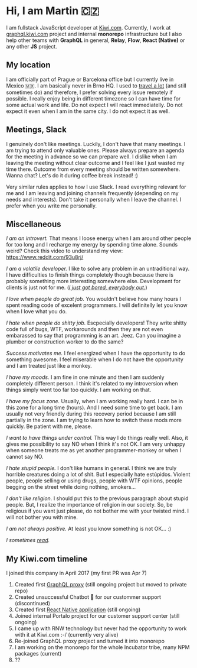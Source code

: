 # Hi, I am Martin 🇨🇿

I am fullstack JavaScript developer at [Kiwi.com](https://www.kiwi.com/en/). Currently, I work at [graphql.kiwi.com](https://graphql.kiwi.com/) project and internal **monorepo** infrastructure but I also help other teams with **GraphQL** in general, **Relay**, **Flow**, **React (Native)** or any other **JS** project.

## My location

I am officially part of Prague or Barcelona office but I currently live in Mexico 🇲🇽. I am basically never in Brno HQ. I used to [travel a lot](https://nomadlist.com/@mrtnzlml) (and still sometimes do) and therefore, I prefer solving every issue remotely if possible. I really enjoy being in different timezone so I can have time for some actual work and life. Do not expect I will react immediatelly. Do not expect it even when I am in the same city. I do not expect it as well.

## Meetings, Slack

I genuinely don't like meetings. Luckily, I don't have that many meetings. I am trying to attend only valuable ones. Please always prepare an agenda for the meeting in advance so we can prepare well. I dislike when I am leaving the meeting without clear outcome and I feel like I just wasted my time there. Outcome from every meeting should be written somewhere. Wanna chat? Let's do it during coffee break instead! :)

Very similar rules applies to how I use Slack. I read everything relevant for me and I am leaving and joining channels frequently (depending on my needs and interests). Don't take it personally when I leave the channel. I prefer when you write me personally.

## Miscellaneous

_I am an introvert._ That means I loose energy when I am around other people for too long and I recharge my energy by spending time alone. Sounds weird? Check this video to understand my view: https://www.reddit.com/93u8rj/

_I am a volatile developer._ I like to solve any problem in an untraditional way. I have difficulties to finish things completely though because there is probably something more interesting somewhere else. Development for clients is just not for me. ([_I just got bored, everybody out._](https://youtu.be/cPEnRb6aaS4))

_I love when people do great job._ You wouldn't believe how many hours I spent reading code of excelent programmers. I will definitelly let you know when I love what you do.

_I hate when people do shitty job._ Escpecially developers! They write shitty code full of bugs, WTF, workarounds and then they are not even embarassed to say that programming is an art. Jeez. Can you imagine a plumber or construction worker to do the same?

_Success motivates me._ I feel energized when I have the opportunity to do something awesome. I feel miserable when I do not have the opportunity and I am treated just like a monkey.

_I have my moods._ I am fine in one minute and then I am suddenly completely different person. I think it's related to my introversion when things simply went too far too quickly. I am working on that.

_I have my focus zone._ Usually, when I am working really hard. I can be in this zone for a long time (hours). And I need some time to get back. I am usually not very friendly during this recovery period because I am still partially in the zone. I am trying to learn how to switch these mods more quickly. Be patient with me, please.

_I want to have things under control._ This way I do things really well. Also, it gives me possibility to say NO when I think it's not OK. I am very unhappy when someone treats me as yet another programmer-monkey or when I cannot say NO.

_I hate stupid people._ I don't like humans in general. I think we are truly horrible creatures doing a lot of shit. But I especially hate estúpidos. Violent people, people selling or using drugs, people with WTF opinions, people begging on the street while doing nothing, smokers...

_I don't like religion._ I should put this to the previous paragraph about stupid people. But, I realize the importance of religion in our society. So, be religious if you want just please, do not bother me with your twisted mind. I will not bother you with mine.

_I am not always positive._ At least you know something is not OK... :)

_I sometimes [read](https://www.goodreads.com/review/list/84536346)._

## My Kiwi.com timeline

I joined this company in April 2017 (my first PR was Apr 7)

1. Created first [GraphQL proxy](https://github.com/kiwicom/graphql) (still ongoing project but moved to private repo)
2. Created unsuccessful Chatbot :robot: for our custommer support (discontinued)
3. Created first [React Native application](https://github.com/kiwicom/mobile) (still ongoing)
4. Joined internal Portalo project for our customer support center (still ongoing)
5. I came up with RNW technology but never had the opportunity to work with it at Kiwi.com :-/ (currently very alive)
6. Re-joined GraphQL proxy project and turned it into monorepo
7. I am working on the monorepo for the whole Incubator tribe, many NPM packages (current)
8. ??
